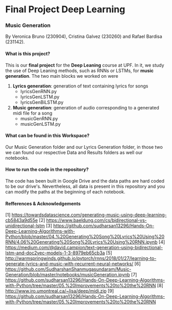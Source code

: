 # Final Project Deep Learning
### Music Generation
By Veronica Bruno (230904), Cristina Galvez (230260) and Rafael Bardisa (231142).

#### What is this project?
This is our **final project** for the **Deep Leaning** course at UPF. In it, we study the use of Deep Leaning methods, such as RNNs or LSTMs, for **music generation**. The two main blocks we worked on were
1. **Lyrics generation**: generation of text containing lyrics for songs
    - lyricsGenRNN.py
    - lyricsGenLSTM.py
    - lyricsGenBiLSTM.py
2. **Music generation**: generation of audio corresponding to a generated midi file for a song
   - musicGenRNN.py
   - musicGenLSTM.py

#### What can be found in this Workspace?
Our Music Generation folder and our Lyrics Generation folder, in those two we can found our respective Data and Results folders as well our notebooks.

#### How to run the code in the repository?
The code has been built in Google Drive and the data paths are hard coded to be our drive's. Nevertheless, all data is present in this repository and you can modify the paths at the beginning of each notebook.
  
#### Refferences & Acknowledgements
[1] https://towardsdatascience.com/generating-music-using-deep-learning-cb5843a9d55e
[2] https://www.baeldung.com/cs/bidirectional-vs-unidirectional-lstm
[3] https://github.com/sudharsan13296/Hands-On-Deep-Learning-Algorithms-with-Python/blob/master/04.%20Generating%20Song%20Lyrics%20Using%20RNN/4.06%20Generating%20Song%20Lyrics%20Using%20RNN.ipynb
[4] https://medium.com/@david.campion/text-generation-using-bidirectional-lstm-and-doc2vec-models-1-3-8979eb65cb3a
[5] http://warmspringwinds.github.io/pytorch/rnns/2018/01/27/learning-to-generate-lyrics-and-music-with-recurrent-neural-networks/
[6] https://github.com/SudharshanShanmugasundaram/Music-Generation/blob/master/notebooks/musicGeneration.ipynb
[7] https://github.com/sudharsan13296/Hands-On-Deep-Learning-Algorithms-with-Python/tree/master/05.%20Improvements%20to%20the%20RNN
[8] http://www.iro.umontreal.ca/~lisa/deep/midi.zip
[9] https://github.com/sudharsan13296/Hands-On-Deep-Learning-Algorithms-with-Python/tree/master/05.%20Improvements%20to%20the%20RNN
